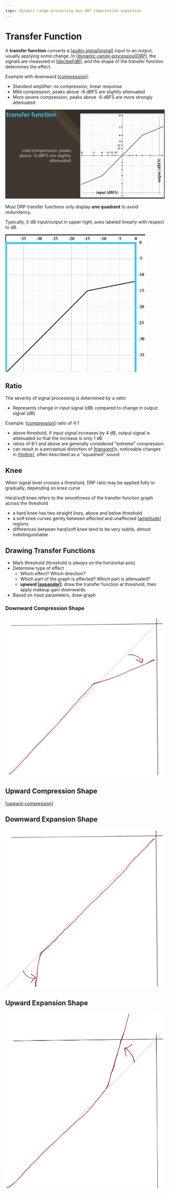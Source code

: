 ```yaml
---
tags: dynamic-range-processing mus-407 compression expansion
---
```


# Transfer Function

A **transfer function** converts a [[audio-signal|signal]] input to an output, usually applying some change. In [[dynamic-range-processing|DRP]], the signals are measured in [[decibel|dB]], and the shape of the transfer function determines the effect.

Example with downward [[compression]]:

- Standard amplifier: no compression, linear response
- Mild compression, peaks above -6 dBFS are slightly attenuated
- More severe compression, peaks above -6 dBFS are more strongly attenuated

![Transfer function mild compression](../public/attachments/transfer-function-mild-compression.png)

Most DRP transfer functions only display **one quadrant** to avoid redundancy.

Typically, 0 dB input/output in upper right, axes labeled linearly with respect to dB.

![Transfer function with one quadrant](../public/attachments/transfer-function-one-quadrant.png)

## Ratio

The severity of signal processing is determined by a _ratio_.

- Represents change in input signal (dB) compared to change in output signal (dB)

Example: [[compression]] ratio of 4:1

- above threshold, if input signal increases by 4 dB, output signal is attenuated so that the increase is only 1 dB
- ratios of 8:1 and above are generally considered "extreme" compression
- can result in a perceptual distortion of [[transient]]s, noticeable changes in [[timbre]], often described as a "squashed" sound

## Knee

When signal level crosses a threshold, DRP ratio may be applied fully or gradually, depending on _knee curve_

_Hard/soft_ knee refers to the smoothness of the transfer function graph across the threshold

- a hard knee has two straight lines, above and below threshold
- a soft knee curves gently between affected and unaffected [[amplitude]] regions
- differences between hard/soft knee tend to be very subtle, almost indistinguishable

## Drawing Transfer Functions

- Mark threshold (threshold is _always_ on the horizontal axis)
- Determine type of effect
  - Which effect? Which direction?
  - Which part of the graph is affected? Which part is attenuated?
  - **upward [[expander]]**: draw the transfer function at threshold, then apply makeup gain downwards
- Based on input parameters, draw graph

### Downward Compression Shape

![Downward Compression Shape](../public/attachments/downward-compression-shape.png)

## Upward Compression Shape

[[upward-compression]]

## Downward Expansion Shape

![Downward Expansion Shape](../public/attachments/downward-expansion-shape.png)

## Upward Expansion Shape

![Upward Expansion Shape](../public/attachments/upward-expansion-shape.png)

[//begin]: # "Autogenerated link references for markdown compatibility"
[audio-signal|signal]: audio-signal "Audio Signal"
[dynamic-range-processing|DRP]: dynamic-range-processing "Dynamic Range Processing"
[decibel|dB]: decibel "Decibel"
[compression]: compression "Compression"
[transient]: transient "Transient"
[timbre]: timbre "Timbre"
[amplitude]: amplitude "Amplitude"
[expander]: expander "Expander"
[upward-compression]: upward-compression "Upward Compression"
[//end]: # "Autogenerated link references"
